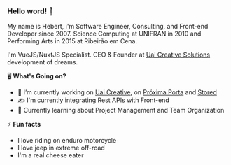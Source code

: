 ### Hello word! 👋

My name is Hebert, i'm Software Engineer, Consulting, and Front-end Developer since 2007. Science Computing at UNIFRAN in 2010 and Performing Arts in 2015 at Ribeirão em Cena.

I'm VueJS/NuxtJS Specialist. CEO & Founder at [Uai Creative Solutions](https://github.com/Uai-Creative) development of dreams.

🖥 **What's Going on?**

- 🔭 I’m currently working on [Uai Creative](https://github.com/Uai-Creative), on [Próxima Porta](https://github.com/moodsee/) and [Stored](https://github.com/stored)
- ✍️ I'm currently integrating Rest APIs with Front-end
- 🌱 Currently learning about Project Management and Team Organization

⚡️ **Fun facts**

- I love riding on enduro motorcycle
- I love jeep in extreme off-road
- I'm a real cheese eater
